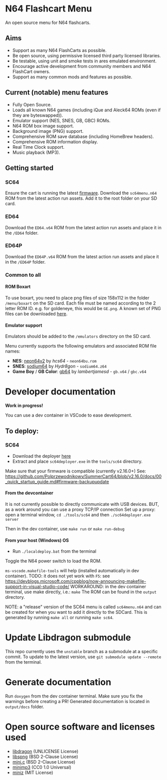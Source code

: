 # N64 Flashcart Menu
An open source menu for N64 flashcarts.

## Aims
* Support as many N64 FlashCarts as possible.
* Be open source, using permissive licensed third party licensed libraries.
* Be testable, using unit and smoke tests in ares emulated environment.
* Encourage active development from community members and N64 FlashCart owners.
* Support as many common mods and features as possible.


## Current (notable) menu features
* Fully Open Source.
* Loads all known N64 games (including iQue and Aleck64 ROMs (even if they are byteswapped)).
* Emulator support (NES, SNES, GB, GBC) ROMs.
* N64 ROM box image support.
* Background image (PNG) support.
* Comprehensive ROM save database (including HomeBrew headers).
* Comprehensive ROM information display.
* Real Time Clock support.
* Music playback (MP3).


## Getting started

### SC64
Ensure the cart is running the latest [firmware](https://github.com/Polprzewodnikowy/SummerCart64/releases/latest).
Download the `sc64menu.n64` ROM from the latest action run assets.
Add it to the root folder on your SD card.

### ED64
Download the `ED64.v64` ROM from the latest action run assets and place it in the `/ED64` folder.

### ED64P
Download the `ED64P.v64` ROM from the latest action run assets and place it in the `/ED64P` folder.


### Common to all

#### ROM Boxart
To use boxart, you need to place png files of size 158x112 in the folder `/menu/boxart` on the SD card.
Each file must be named according to the 2 letter ROM ID. e.g. for goldeneye, this would be `GE.png`.
A known set of PNG files can be downloaded [here](https://mega.nz/file/6cNGwSqI#8X5ukb65n3YMlGaUtSOGXkKo9HxVnnMOgqn94Epcr7w).

#### Emulator support
Emulators should be added to the `/emulators` directory on the SD card.

Menu currently supports the following emulators and associated ROM file names:
 - **NES**: [neon64v2](https://github.com/hcs64/neon64v2) by *hcs64* - `neon64bu.rom`
 - **SNES**: [sodium64](https://github.com/Hydr8gon/sodium64) by *Hydr8gon* - `sodium64.z64`
 - **Game Boy** / **GB Color**: [gb64](https://lambertjamesd.github.io/gb64/romwrapper/romwrapper.html) by *lambertjamesd* - `gb.v64` / `gbc.v64`


# Developer documentation
**Work in progress!**

You can use a dev container in VSCode to ease development.


## To deploy:
### SC64
* Download the deployer [here](https://github.com/Polprzewodnikowy/SummerCart64/releases/download/v2.16.0/sc64-deployer-windows-v2.16.0.zip)
* Extract and place `sc64deployer.exe` in the `tools/sc64` directory.

Make sure that your firmware is compatible (currently v2.16.0+)
See: https://github.com/Polprzewodnikowy/SummerCart64/blob/v2.16.0/docs/00_quick_startup_guide.md#firmware-backupupdate


#### From the devcontainer
It is not currently possible to directly communicate with USB devices.
BUT, as a work around you can use a proxy TCP/IP connection
Set up a proxy: open a terminal window, `cd ./tools/sc64` and then `./sc64deployer.exe server`

Then in the dev container, use `make run` or `make run-debug`


#### From your host (Windows) OS

* Run `./localdeploy.bat` from the terminal


Toggle the N64 power switch to load the ROM.

`ms-vscode.makefile-tools` will help (installed automatically in dev container).
TODO: it does not yet work with `F5`: see https://devblogs.microsoft.com/cppblog/now-announcing-makefile-support-in-visual-studio-code/
WORKAROUND: in the dev container terminal, use make directly, i.e.: `make`
The ROM can be found in the `output` directory.

NOTE: a "release" version of the SC64 menu is called `sc64menu.n64` and can be created for when you want to add it directly to the SDCard. This is generated by running `make all` or running `make sc64`.

# Update Libdragon submodule
This repo currently uses the `unstable` branch as a submodule at a specific commit.
To update to the latest version, use `git submodule update --remote ` from the terminal.

# Generate documentation
Run `doxygen` from the dev container terminal.
Make sure you fix the warnings before creating a PR!
Generated documentation is located in `output/docs` folder.

# Open source software and licenses used
 - [libdragon](https://github.com/DragonMinded/libdragon) (UNLICENSE License)
 - [libspng](https://github.com/randy408/libspng) (BSD 2-Clause License)
 - [mini.c](https://github.com/univrsal/mini.c) (BSD 2-Clause License)
 - [minimp3](https://github.com/lieff/minimp3) (CC0 1.0 Universal)
 - [miniz](https://github.com/richgel999/miniz) (MIT License)
